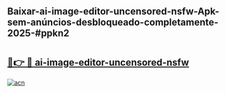 ## Baixar-ai-image-editor-uncensored-nsfw-Apk-sem-anúncios-desbloqueado-completamente-2025-#ppkn2

# <h2><a href="https://ainizakaria.my?title=ai-image-editor-uncensored-nsfw&ref=20M">🔗👉 🔴 ai-image-editor-uncensored-nsfw</a></h2>

[![acn](https://github.com/user-attachments/assets/0f9c940e-d8b0-45ae-aac7-cd30a18b3e1c)](https://ainizakaria.my?title=ai-image-editor-uncensored-nsfw&ref=20M)

